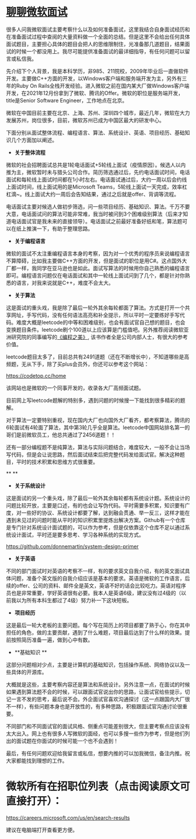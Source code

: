 # [聊聊微软面试](https://mp.weixin.qq.com/s/-NESGyGBbF3WakPFieAT0w)

很多人问我微软面试主要考察什么以及如何准备面试，这里我结合自身面试经历和在准备面试过程中查阅的大量资料做一个全面的总结。但是这里不会给出任何具体面试题目，主要担心具体的题目会把人的思维限制住，光准备那几道题目，结果面试的时候一个都没用上。我尽可能提供准备面试的最详细指导，有任何问题可以留言或私信我。



先介绍下个人背景，我是本科学历，非985、211院校，2009年毕业后一直做软件开发。主要做C++方面的开发，以Windows客户端和服务端开发为主，另外有三年的Ruby On Rails全栈开发经验。进入微软之前在国内某大厂做Windows客户端开发，在2021年12月份拿到了微软、腾讯的Offer。微软的职位是服务端开发，title是Senior Software Engineer，工作地点在北京。



微软在中国目前主要在北京、上海、苏州、深圳四个城市，最近几年，微软在大力发展苏州，岗位很多，目前，微软苏州已成为中国区最大的研发中心。



下面分别从面试整体流程、编程语言、算法、系统设计、英语、项目经历、基础知识几个方面加以阐述。



- **关于整体流程**

微软的社会招聘面试总共是1轮电话面试+5轮线上面试（疫情原因）。候选人以内推为主，微软暂时未与猎头公司合作。简历筛选通过后，先约电话面试时间，电话面试和每轮线上面试时间都在1小时左右。电话面试通过后，大约一周以后会约线上面试时间，线上面试用的是Microsoft Teams，5轮线上面试一天完成，效率杠杠滴~。线上面试大约一周后会告知结果，通过之后就是offer、背调等流程。



电话面试主要对候选人做初步筛选，问一些项目经历、基础知识、算法。千万不要大意，电话面试问的算法可能非常难，我当时被问到3个困难级别算法（后来才知道电话面试官是我未来的直接领导）。电话面试之前最好准备好纸和笔，算法题可以在纸上推演一下，有助于整理思路。



- **关于编程语言**

微软的面试不太注重编程语言本身的考察，因为对一个优秀的程序员来说编程语言不算障碍，比如我主要做C++方面的开发，但是面试的职位是用C#。这点国外大厂都一样，我同学在亚马逊也是如此。面试写算法的时候用你自己熟悉的编程语言即可。编程语言问题仅在电话面试和其中一轮线上面试问到了几个，都是针对你熟悉的语言，对我来说就是C++，难度不会太大。



- **关于算法**

这是面试的重头戏，我是除了最后一轮外其余每轮都面了算法。方式是打开一个共享网址，手写代码，没有任何语法高亮和补全提示，所以平时一定要练好手写代码。难度大概是leetcode的中等和困难级别，也会有面试官自己想的题目，也会变换题目条件。leetcode刷个100道以上应该算是门槛值吧。另外推荐阅读微软亚洲研究院的同事编写的[《编程之美》](https://weread.qq.com/web/reader/20432b605a7f7a204dd47db), 该书作者全是公司内部人士，有很大的参考价值。



leetcode题目太多了，目前总共有2491道题（还在不断增长中），不知道哪些是高频题，无从下手，除了买plus会员外，你还可以参考这个网站：

https://codetop.cc/home

该网站也是微软的一个同事开发的，收录各大厂高频面试题。



目前网上写leetcode题解的特别多，遇到问题的时候搜一下能找到很多精彩的题解。



对于算法一定要特别重视，现在国内大厂也向国外大厂看齐，都考察算法，腾讯的6轮面试有4轮面了算法，其中第3轮几乎全是算法。leetcode中国网站排名第一的哥们是前微软员工，他总共通过了2456道题！！



还有一部分编程题不是纯算法，算法与实际问题结合，难度较大，一般不会让当场写代码，但是会让说思路，然后面试结束后把完整代码发给面试官。解决这种题目，平时的技术积累和思维方式很重要。

**
**

- **关于系统设计**

这是面试的另一个重头戏，除了最后一轮外其余每轮都有系统设计题。系统设计的问题比较开放，主要是口述，有的也会让写伪代码。平时需要多积累，知识要有广度，对一些好的协议、系统设计都要了解，达到融会贯通、举一反三，这样才能在遇到未见过的问题时能从平时的知识积累里提炼出解决方案。Github有一个仓库是专门针对系统设计面试题的，可以作为参考，但是仅依靠这个仓库不足以通过系统设计面试，平时还是要多思考、学习各种系统的实现方式。



https://github.com/donnemartin/system-design-primer



- **关于英语**

不同的部门面试时对英语的考察不一样，有的要求英文自我介绍，有的英文面试具体问题，准备个英文版的自我介绍应该是基本的要求。英语是微软的工作语言，后续的offer、公司的资料、邮件全是英文，英语不好的话会比较吃力。英语对程序员也是非常重要，学好英语很有必要。我本人是英语6级，建议没有过4级的（以前我以为所有本科生都过了4级）努力补一下这块短板。



- **项目经历**

这是最后一轮大老板的主要问题。每个写在简历上的项目都要了熟于心，你在其中担任的角色，做的主要贡献，遇到了什么难题，项目最后达到了什么样的效果。提前按照简历准备一遍，做到心中有数。



- **基础知识
  **

这部分问题相对少点，主要是计算机的基础知识，包括操作系统、网络协议以及一些具体的开源库。



大概就是这些，主要考察内容还是算法和系统设计。另外注意一点，在面试的时候如果遇到算法题不会的时候，可以跟面试官说出你的思路，让面试官给些提示，切记一言不发的思考，最后说不会。外企面试官喜欢沟通探讨（这一点跟国内大厂很不一样），有些问题本身也是开放性的，有多种思路，积极跟面试官沟通讨论很重要。



不同部门和不同面试官的面试风格、侧重点可能差别很大，但主要考察点应该没有太大出入。网上也有很多人写微软的面经，也可以多搜一些作为参考，但是他们列出的面试题在你面试的时候可能一个也不会遇到！



最后，有任何问题欢迎给我留言或私信，想要内推的可以加我微信，备注内推。祝大家都能找到理想的工作。



# 微软所有在招职位列表（点击阅读原文可直接打开）：

https://careers.microsoft.com/us/en/search-results

建议在电脑端打开查看更方便。